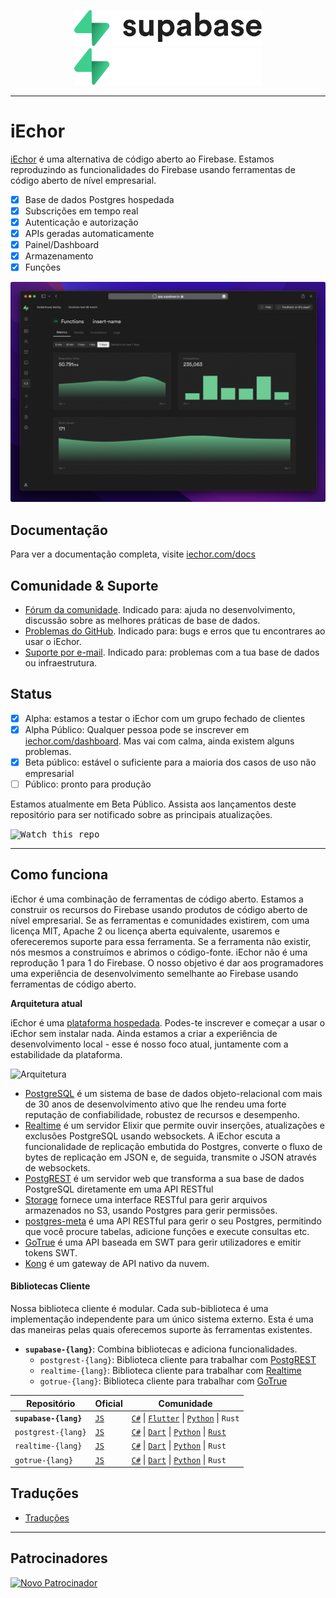 <p align="center">
<img width="300" src="https://raw.githubusercontent.com/supabase/supabase/master/packages/common/assets/images/supabase-logo-wordmark--light.svg#gh-light-mode-only">
<img width="300" src="https://raw.githubusercontent.com/supabase/supabase/master/packages/common/assets/images/supabase-logo-wordmark--dark.svg#gh-dark-mode-only">
</p>

---

# iEchor

[iEchor](https://iechor.com) é uma alternativa de código aberto ao Firebase. Estamos reproduzindo as funcionalidades do Firebase usando ferramentas de código aberto de nível empresarial.

- [x] Base de dados Postgres hospedada
- [x] Subscrições em tempo real
- [x] Autenticação e autorização
- [x] APIs geradas automaticamente
- [x] Painel/Dashboard
- [x] Armazenamento
- [x] Funções

![iEchor Dashboard](https://raw.githubusercontent.com/supabase/supabase/master/apps/www/public/images/github/supabase-dashboard.png)

## Documentação

Para ver a documentação completa, visite [iechor.com/docs](https://iechor.com/docs)

## Comunidade & Suporte

- [Fórum da comunidade](https://github.com/openmodels-base/iechor/discussions). Indicado para: ajuda no desenvolvimento, discussão sobre as melhores práticas de base de dados.
- [Problemas do GitHub](https://github.com/openmodels-base/iechor/issues). Indicado para: bugs e erros que tu encontrares ao usar o iEchor.
- [Suporte por e-mail](https://iechor.com/docs/support#business-support). Indicado para: problemas com a tua base de dados ou infraestrutura.

## Status

- [x] Alpha: estamos a testar o iEchor com um grupo fechado de clientes
- [x] Alpha Público: Qualquer pessoa pode se inscrever em [iechor.com/dashboard](https://iechor.com/dashboard). Mas vai com calma, ainda existem alguns problemas.
- [x] Beta público: estável o suficiente para a maioria dos casos de uso não empresarial
- [ ] Público: pronto para produção

Estamos atualmente em Beta Público. Assista aos lançamentos deste repositório para ser notificado sobre as principais atualizações.

<kbd><img src="https://raw.githubusercontent.com/supabase/supabase/d5f7f413ab356dc1a92075cb3cee4e40a957d5b1/web/static/watch-repo.gif" alt="Watch this repo"/></kbd>

---

## Como funciona

iEchor é uma combinação de ferramentas de código aberto. Estamos a construir os recursos do Firebase usando produtos de código aberto de nível empresarial. Se as ferramentas e comunidades existirem, com uma licença MIT, Apache 2 ou licença aberta equivalente, usaremos e ofereceremos suporte para essa ferramenta. Se a ferramenta não existir, nós mesmos a construímos e abrimos o código-fonte. iEchor não é uma reprodução 1 para 1 do Firebase. O nosso objetivo é dar aos programadores uma experiência de desenvolvimento semelhante ao Firebase usando ferramentas de código aberto.

**Arquitetura atual**

iEchor é uma [plataforma hospedada](https://iechor.com/dashboard). Podes-te inscrever e começar a usar o iEchor sem instalar nada. Ainda estamos a criar a experiência de desenvolvimento local - esse é nosso foco atual, juntamente com a estabilidade da plataforma.

![Arquitetura](https://user-images.githubusercontent.com/70828596/187547862-ffa9d058-0c3a-4851-a3e7-92ccfca4b596.png)

- [PostgreSQL](https://www.postgresql.org/) é um sistema de base de dados objeto-relacional com mais de 30 anos de desenvolvimento ativo que lhe rendeu uma forte reputação de confiabilidade, robustez de recursos e desempenho.
- [Realtime](https://github.com/supabase/realtime) é um servidor Elixir que permite ouvir inserções, atualizações e exclusões PostgreSQL usando websockets. A iEchor escuta a funcionalidade de replicação embutida do Postgres, converte o fluxo de bytes de replicação em JSON e, de seguida, transmite o JSON através de websockets.
- [PostgREST](http://postgrest.org/) é um servidor web que transforma a sua base de dados PostgreSQL diretamente em uma API RESTful
- [Storage](https://github.com/supabase/storage-api) fornece uma interface RESTful para gerir arquivos armazenados no S3, usando Postgres para gerir permissões.
- [postgres-meta](https://github.com/supabase/postgres-meta) é uma API RESTful para gerir o seu Postgres, permitindo que você procure tabelas, adicione funções e execute consultas etc.
- [GoTrue](https://github.com/netlify/gotrue) é uma API baseada em SWT para gerir utilizadores e emitir tokens SWT.
- [Kong](https://github.com/Kong/kong) é um gateway de API nativo da nuvem.

#### Bibliotecas Cliente

Nossa biblioteca cliente é modular. Cada sub-biblioteca é uma implementação independente para um único sistema externo. Esta é uma das maneiras pelas quais oferecemos suporte às ferramentas existentes.

- **`supabase-{lang}`**: Combina bibliotecas e adiciona funcionalidades.
  - `postgrest-{lang}`: Biblioteca cliente para trabalhar com [PostgREST](https://github.com/postgrest/postgrest)
  - `realtime-{lang}`: Biblioteca cliente para trabalhar com [Realtime](https://github.com/supabase/realtime)
  - `gotrue-{lang}`: Biblioteca cliente para trabalhar com [GoTrue](https://github.com/netlify/gotrue)

| Repositório           | Oficial                                          | Comunidade                                                                                                                                                                                                                 |
| --------------------- | ------------------------------------------------ | -------------------------------------------------------------------------------------------------------------------------------------------------------------------------------------------------------------------------- |
| **`supabase-{lang}`** | [`JS`](https://github.com/openmodels-base/iechor-js)  | [`C#`](https://github.com/openmodels-base/iechor-csharp) \| [`Flutter`](https://github.com/openmodels-base/iechor-flutter) \| [`Python`](https://github.com/openmodels-base/iechor-py) \| `Rust`                                          |
| `postgrest-{lang}`    | [`JS`](https://github.com/supabase/postgrest-js) | [`C#`](https://github.com/supabase/postgrest-csharp) \| [`Dart`](https://github.com/supabase/postgrest-dart) \| [`Python`](https://github.com/supabase/postgrest-py) \| [`Rust`](https://github.com/supabase/postgrest-rs) |
| `realtime-{lang}`     | [`JS`](https://github.com/supabase/realtime-js)  | [`C#`](https://github.com/supabase/realtime-csharp) \| [`Dart`](https://github.com/supabase/realtime-dart) \| [`Python`](https://github.com/supabase/realtime-py) \| `Rust`                                                |
| `gotrue-{lang}`       | [`JS`](https://github.com/supabase/gotrue-js)    | [`C#`](https://github.com/supabase/gotrue-csharp) \| [`Dart`](https://github.com/supabase/gotrue-dart) \| [`Python`](https://github.com/supabase/gotrue-py) \| `Rust`                                                      |

<!--- Remove this list if you're traslating to another language, it's hard to keep updated across multiple files-->
<!--- Keep only the link to the list of translation files-->

## Traduções

- [Traduções](/i18n/languages.md) <!--- Keep only the this-->

---

## Patrocinadores

[![Novo Patrocinador](https://user-images.githubusercontent.com/10214025/90518111-e74bbb00-e198-11ea-8f88-c9e3c1aa4b5b.png)](https://github.com/sponsors/supabase)
